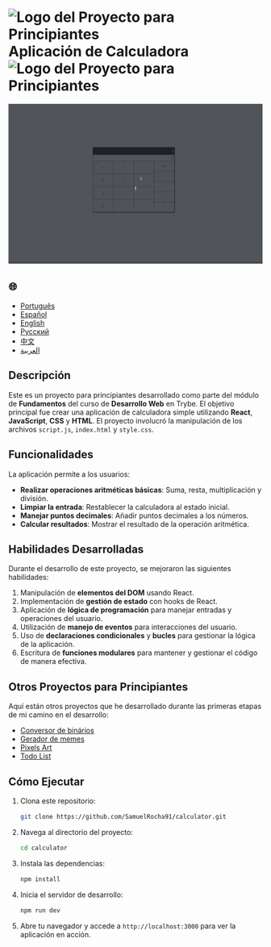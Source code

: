 # ![Logo del Proyecto para Principiantes](https://img.icons8.com/emoji/48/000000/star-emoji.png) Aplicación de Calculadora ![Logo del Proyecto para Principiantes](https://img.icons8.com/emoji/48/000000/star-emoji.png)

![Demostración del Proyecto](./gifs/calculator.gif)

<h2>🌐</h2>
<ul>
  <li><a href="https://github.com/SamuelRocha91/calculator" target="_blank">Português</a></li>
  <li><a href="https://github.com/SamuelRocha91/calculator/blob/main/README_es.md" target="_blank">Español</a></li>
  <li><a href="https://github.com/SamuelRocha91/calculator/blob/main/README_en.md" target="_blank">English</a></li>
  <li><a href="https://github.com/SamuelRocha91/calculator/blob/main/README_ru.md" target="_blank">Русский</a></li>
  <li><a href="https://github.com/SamuelRocha91/calculator/blob/main/README_ch.md" target="_blank">中文</a></li>
  <li><a href="https://github.com/SamuelRocha91/calculator/blob/main/README_ar.md" target="_blank">العربية</a></li>
</ul>

## Descripción

Este es un proyecto para principiantes desarrollado como parte del módulo de **Fundamentos** del curso de **Desarrollo Web** en Trybe. El objetivo principal fue crear una aplicación de calculadora simple utilizando **React**, **JavaScript**, **CSS** y **HTML**. El proyecto involucró la manipulación de los archivos `script.js`, `index.html` y `style.css`.

## Funcionalidades

La aplicación permite a los usuarios:

- **Realizar operaciones aritméticas básicas**: Suma, resta, multiplicación y división.
- **Limpiar la entrada**: Restablecer la calculadora al estado inicial.
- **Manejar puntos decimales**: Añadir puntos decimales a los números.
- **Calcular resultados**: Mostrar el resultado de la operación aritmética.

## Habilidades Desarrolladas

Durante el desarrollo de este proyecto, se mejoraron las siguientes habilidades:

1. Manipulación de **elementos del DOM** usando React.
2. Implementación de **gestión de estado** con hooks de React.
3. Aplicación de **lógica de programación** para manejar entradas y operaciones del usuario.
4. Utilización de **manejo de eventos** para interacciones del usuario.
5. Uso de **declaraciones condicionales** y **bucles** para gestionar la lógica de la aplicación.
6. Escritura de **funciones modulares** para mantener y gestionar el código de manera efectiva.

## Otros Proyectos para Principiantes

Aquí están otros proyectos que he desarrollado durante las primeras etapas de mi camino en el desarrollo:

- [Conversor de binários](https://github.com/SamuelRocha91/Bin2Dec/blob/main/README_es.md)
- [Gerador de memes](https://github.com/SamuelRocha91/memeGenerator/blob/main/README_es.md)
- [Pixels Art](https://github.com/SamuelRocha91/PixelsArt/blob/main/README_es.md)
- [Todo List](https://github.com/SamuelRocha91/TodoList/blob/main/README_es.md)

## Cómo Ejecutar

1. Clona este repositorio:
   ```bash
   git clone https://github.com/SamuelRocha91/calculator.git
   ```
2. Navega al directorio del proyecto:
   ```bash
   cd calculator
   ```
3. Instala las dependencias:
   ```bash
   npm install
   ```
4. Inicia el servidor de desarrollo:
   ```bash
   npm run dev
   ```
5. Abre tu navegador y accede a `http://localhost:3000` para ver la aplicación en acción.

